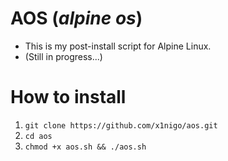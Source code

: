 # AOS (*alpine os*)

- This is my post-install script for Alpine Linux.
- (Still in progress...)

# How to install

1. `git clone https://github.com/x1nigo/aos.git`
2. `cd aos`
3. `chmod +x aos.sh && ./aos.sh`
